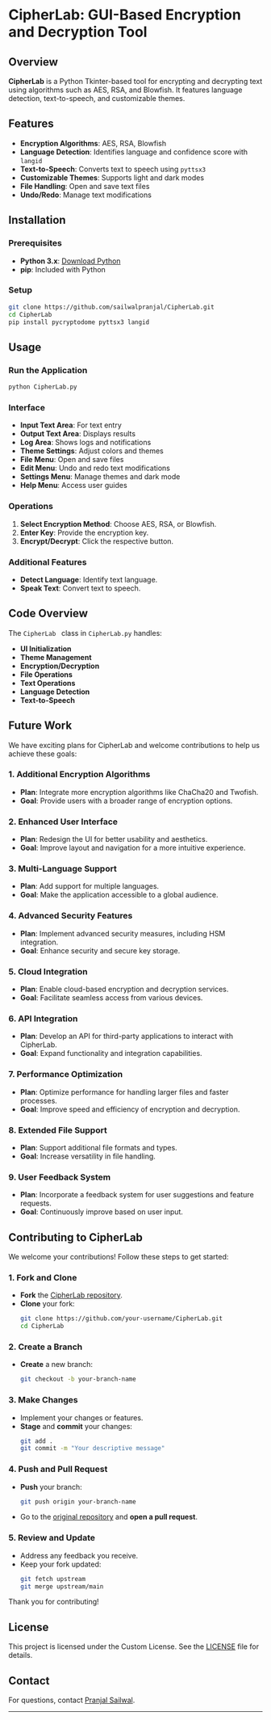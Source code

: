 # CipherLab: GUI-Based Encryption and Decryption Tool

## Overview

**CipherLab** is a Python Tkinter-based tool for encrypting and decrypting text using algorithms such as AES, RSA, and Blowfish. It features language detection, text-to-speech, and customizable themes.

## Features

- **Encryption Algorithms**: AES, RSA, Blowfish
- **Language Detection**: Identifies language and confidence score with `langid`
- **Text-to-Speech**: Converts text to speech using `pyttsx3`
- **Customizable Themes**: Supports light and dark modes
- **File Handling**: Open and save text files
- **Undo/Redo**: Manage text modifications

## Installation

### Prerequisites
- **Python 3.x**: [Download Python](https://www.python.org/)
- **pip**: Included with Python

### Setup
```bash
git clone https://github.com/sailwalpranjal/CipherLab.git
cd CipherLab
pip install pycryptodome pyttsx3 langid
```

## Usage

### Run the Application
```bash
python CipherLab.py
```

### Interface
- **Input Text Area**: For text entry
- **Output Text Area**: Displays results
- **Log Area**: Shows logs and notifications
- **Theme Settings**: Adjust colors and themes
- **File Menu**: Open and save files
- **Edit Menu**: Undo and redo text modifications
- **Settings Menu**: Manage themes and dark mode
- **Help Menu**: Access user guides

### Operations
1. **Select Encryption Method**: Choose AES, RSA, or Blowfish.
2. **Enter Key**: Provide the encryption key.
3. **Encrypt/Decrypt**: Click the respective button.

### Additional Features
- **Detect Language**: Identify text language.
- **Speak Text**: Convert text to speech.

## Code Overview

The `CipherLab ` class in `CipherLab.py` handles:
- **UI Initialization**
- **Theme Management**
- **Encryption/Decryption**
- **File Operations**
- **Text Operations**
- **Language Detection**
- **Text-to-Speech**

## Future Work

We have exciting plans for CipherLab and welcome contributions to help us achieve these goals:

### 1. Additional Encryption Algorithms
- **Plan**: Integrate more encryption algorithms like ChaCha20 and Twofish.
- **Goal**: Provide users with a broader range of encryption options.

### 2. Enhanced User Interface
- **Plan**: Redesign the UI for better usability and aesthetics.
- **Goal**: Improve layout and navigation for a more intuitive experience.

### 3. Multi-Language Support
- **Plan**: Add support for multiple languages.
- **Goal**: Make the application accessible to a global audience.

### 4. Advanced Security Features
- **Plan**: Implement advanced security measures, including HSM integration.
- **Goal**: Enhance security and secure key storage.

### 5. Cloud Integration
- **Plan**: Enable cloud-based encryption and decryption services.
- **Goal**: Facilitate seamless access from various devices.

### 6. API Integration
- **Plan**: Develop an API for third-party applications to interact with CipherLab.
- **Goal**: Expand functionality and integration capabilities.

### 7. Performance Optimization
- **Plan**: Optimize performance for handling larger files and faster processes.
- **Goal**: Improve speed and efficiency of encryption and decryption.

### 8. Extended File Support
- **Plan**: Support additional file formats and types.
- **Goal**: Increase versatility in file handling.

### 9. User Feedback System
- **Plan**: Incorporate a feedback system for user suggestions and feature requests.
- **Goal**: Continuously improve based on user input.

## Contributing to CipherLab

We welcome your contributions! Follow these steps to get started:

### 1. Fork and Clone
- **Fork** the [CipherLab repository](https://github.com/sailwalpranjal/CipherLab).
- **Clone** your fork:
  ```bash
  git clone https://github.com/your-username/CipherLab.git
  cd CipherLab
  ```

### 2. Create a Branch
- **Create** a new branch:
  ```bash
  git checkout -b your-branch-name
  ```

### 3. Make Changes
- Implement your changes or features.
- **Stage** and **commit** your changes:
  ```bash
  git add .
  git commit -m "Your descriptive message"
  ```

### 4. Push and Pull Request
- **Push** your branch:
  ```bash
  git push origin your-branch-name
  ```
- Go to the [original repository](https://github.com/sailwalpranjal/CipherLab) and **open a pull request**.

### 5. Review and Update
- Address any feedback you receive.
- Keep your fork updated:
  ```bash
  git fetch upstream
  git merge upstream/main
  ```

Thank you for contributing!

## License

This project is licensed under the Custom License. See the [LICENSE](LICENSE) file for details.

## Contact

For questions, contact [Pranjal Sailwal](mailto:pranjalsailwal09@gmail.com).

---
